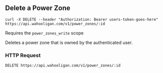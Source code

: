 ## Delete a Power Zone

```shell
curl -X DELETE --header "Authorization: Bearer users-token-goes-here" https://api.wahooligan.com/v1/power_zones/:id
```

Requires the `power_zones_write` scope

Deletes a power zone that is owned by the authenticated user.

### HTTP Request

`DELETE https://api.wahooligan.com/v1/power_zones/:id`

